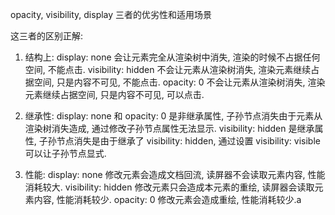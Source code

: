 opacity, visibility, display 三者的优劣性和适用场景

这三者的区别正解:

1. 结构上:
display: none 会让元素完全从渲染树中消失, 渲染的时候不占据任何空间, 不能点击.
visibility: hidden 不会让元素从渲染树消失, 渲染元素继续占据空间, 只是内容不可见, 不能点击.
opacity: 0 不会让元素从渲染树消失, 渲染元素继续占据空间, 只是内容不可见, 可以点击.

2. 继承性:
display: none 和 opacity: 0 是非继承属性, 子孙节点消失由于元素从渲染树消失造成, 通过修改子孙节点属性无法显示.
visibility: hidden 是继承属性, 子孙节点消失是由于继承了 visibility: hidden, 通过设置 visibility: visible 可以让子孙节点显式.

3. 性能:
display: none 修改元素会造成文档回流, 读屏器不会读取元素内容, 性能消耗较大.
visibility: hidden 修改元素只会造成本元素的重绘, 读屏器会读取元素内容, 性能消耗较少.
opacity: 0 修改元素会造成重绘, 性能消耗较少.a